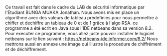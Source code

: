 Ce travail est fait dans le cadre du LAB de sécurité informatique par l'Etudiant BUNGA MUAKA Jonathan.
Nous avons mis en place un algorithme avec des valeurs de tableau prédefinies pour nous permettre à chiffer et dechiffre un tableau de 0 et de 1 grâce à l'algo RSA.
ce programme a été ecrit en Java sous l'IDE netbeans dans sa version 8.2.
Pour executer ce programme, vous allez juste pouvoir installer le logiciel netbeans sur le lien suivant : https://netbeans-ide.informer.com/8.2/
Nous mettrons aussi en annexe une image qui illustre la procedure de chiffrément et de déchiffrement.
